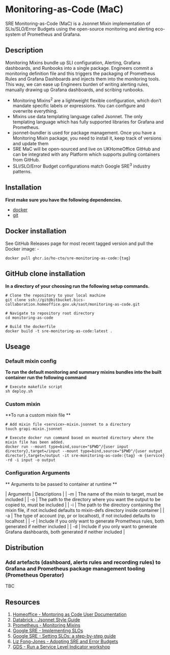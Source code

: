 # Monitoring-as-Code (MaC)

SRE Monitoring-as-Code (MaC) is a Jsonnet Mixin implementation of SLIs/SLO/Error Budgets using the open-source monitoring and alerting eco-system of Prometheus and Grafana. 

## Description

Monitoring Mixins bundle up SLI configuration, Alerting, Grafana dashboards, and Runbooks into a single package. Engineers commit a monitoring definition file and this triggers the packaging of Prometheus Rules and Grafana Dashboards and injects them into the monitoring tools. This way, we can ease up Engineers burden of writing alerting rules, manually drawing up Grafana dashboards, and scribing runbooks.

- Monitoring Mixins<sup>2</sup> are a lightweight flexible configuration, which don’t mandate specific labels or expressions. You can configure and overwrite everything.
- Mixins use data templating language called Jsonnet. The only templating language which has fully supported libraries for Grafana and Prometheus.
- jsonnet-bundler is used for package management. Once you have a Monitoring Mixin package, you need to install it, keep track of versions and update them
- SRE MaC will be open-sourced and live on UKHomeOffice GitHub and can be integrated with any Platform which supports pulling containers from GitHub.
- SLI/SLO/Error Budget configurations match Google SRE<sup>3</sup> industry patterns.

## Installation

**First make sure you have the following dependencies.**

- [docker](https://docs.docker.com)
- [git](https://git-scm.com)

## Docker installation

See GitHub Releases page for most recent tagged version and pull the Docker image: -

`docker pull ghcr.io/ho-cto/sre-monitoring-as-code:{tag}`

## GitHub clone installation

**In a directory of your choosing run the following setup commands.**

```
# Clone the repository to your local machine
git clone ssh://git@bitbucket.bics-collaboration.homeoffice.gov.uk/sast/monitoring-as-code.git

# Navigate to repository root directory
cd monitoring-as-code

# Build the dockerfile 
docker build -t sre-monitoring-as-code:latest .
```

## Useage

### Default mixin config 

**To run the default monitoring and summary mixins bundles into the built container run the following command**

```
# Execute makefile script
sh deploy.sh
```

### Custom mixin

**To run a custom mixin file **

```
# Add mixin file <service>-mixin.jsonnet to a directory
touch grapi-mixin.jsonnet

# Execute docker run command based on mounted directory where the mixin file has been added.
docker run --mount type=bind,source="$PWD"/{user input directory},target=/input --mount type=bind,source="$PWD"/{user output director},target=/output -it sre-monitoring-as-code:{tag} -m {service} -rd -i input -o output

```

### Configuration Arguments

** Arguments to be passed to container at runtime **

| Arguments | Descriptions |
| -m | The name of the mixin to target, must be included |
| -o | The path to the directory where you want the output to be copied to, must be included |
| -i | The path to the directory containing the mixin file, if not included defaults to mixin-defs directory inside container |
| -a | The type of account (np, pr or localhost), if not included defaults to localhost |
| -r | Include if you only want to generate Prometheus rules, both generated if neither included |
| -d | Include if you only want to generate Grafana dashboards, both generated if neither included |

## Distribution 

### Add artefacts (dashboard, alerts rules and recording rules) to Grafana and Prometheus package management tooling (Prometheus Operator)

TBC

## Resources

1. [Homeoffice - Montoring as Code User Documentation](https://ho-cto.github.io/sre-monitoring-as-code/)
2. [Databrick - Jsonnet Style Guide](https://github.com/databricks/jsonnet-style-guide)
3. [Prometheus - Monitoring Mixins](https://monitoring.mixins.dev/)
4. [Google SRE - Implementing SLOs](https://sre.google/workbook/implementing-slos/)
5. [Google SRE - Setting SLOs: a step-by-step guide](https://cloud.google.com/blog/products/management-tools/practical-guide-to-setting-slos)
6. [Liz Fong-Jones - Adopting SRE and Error Budgets](https://youtu.be/7VeU6LnOUms)
7. [GDS - Run a Service Level Indicator workshop](https://gds-way.cloudapps.digital/standards/slis.html#run-a-service-level-indicator-sli-workshop)
